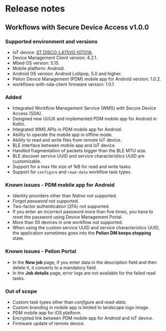 # Release notes

## Workflows with Secure Device Access v1.0.0

### Supported environment and versions
- IoT device: [ST DISCO-L475VG-IOT01A](https://os.mbed.com/platforms/ST-Discovery-L475E-IOT01A/).
- Device Management Client version: 4.2.1.
- Mbed OS version: 5.15.
- Mobile platform: Android.
- Android OS version: Android Lollipop, 5.0 and higher.
- Pelion Device Management (PDM) mobile app for Android version: 1.0.2.
- workflows-with-sda-client firmware version: 1.0.1.

### Added
- Integrated Workflow Management Service (WMS) with Secure Device Access (SDA).
- Designed new UI/UX and implemented PDM mobile app for Android in Kotlin.
- Integrated WMS APIs in PDM mobile app for Android.
- Ability to operate the mobile app in offline mode.
- Ability to read and write files from remote IoT device.
- BLE interface between mobile app and IoT device.
- Handled fragmentation of packets bigger than the BLE MTU size.
- BLE discover service UUID and service characteristics UUID are customizable.
- Support for a max file size of 1kB for read and write tasks.
- Support for `configure` and `read-data` workflow task types.


### Known issues - PDM mobile app for Android
- Identity providers other than *Native* not supported.
- *Forgot password* not supported.
- Two-factor authentication (2FA) not supported.
- If you enter an incorrect password more than five times, you have to reset the password using Device Management Portal.
- More than 50 devices in one workflow not supported.
- When using the custom service UUID and service characteristics UUID, the application sometimes goes into the **Pelion DM keeps stopping** state.

### Known issues - Pelion Portal
- In the **New job** page, if you enter data in the description field and then delete it, it converts to a mandatory field.
- In the **Job details** page, error logs are not available for the failed read tasks.

### Out of scope
- Custom task types other than *configure* and *read-data*.
- Custom branding in mobile app is limited to landscape logo image.
- PDM mobile app for iOS platform.
- Encrypted link between PDM mobile app for Android and IoT device.
- Firmware update of remote device.
